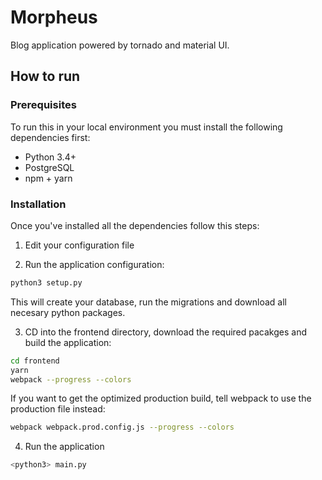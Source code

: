 # Morpheus

Blog application powered by tornado and material UI. 

## How to run

### Prerequisites

To run this in your local environment you must install the following dependencies first:

 - Python 3.4+
 - PostgreSQL 
 - npm + yarn
 
### Installation

Once you've installed all the dependencies follow this steps:

 1) Edit your configuration file
 
 2) Run the application configuration:
   
   ```python
   python3 setup.py 
   ```

  This will create your database, run the migrations and download all necesary python packages.
 
 3) CD into the frontend directory, download the required pacakges and build the application:

   ```sh
   cd frontend
   yarn
   webpack --progress --colors
   ```
	
 If you want to get the optimized production build, tell webpack to use the production file instead:

 ```sh
 webpack webpack.prod.config.js --progress --colors
 ```

 4) Run the application 

   ```python
   <python3> main.py
   ```